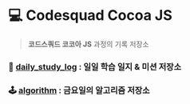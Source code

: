 # 💻 Codesquad Cocoa JS
>__코드스쿼드 코코아 JS__ 과정의 기록 저장소

### 📰 [__daily_study_log__](daily_study_log/README.md) : 일일 학습 일지 & 미션 저장소
### 🕹 [__algorithm__](algorithm/README.md) : 금요일의 알고리즘 저장소